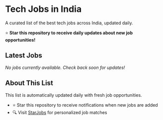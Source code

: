 # Tech Jobs in India

A curated list of the best tech jobs across India, updated daily.

⭐ **Star this repository to receive daily updates about new job opportunities!**

## Latest Jobs

*No jobs currently available. Check back soon for updates!*

## About This List

This list is automatically updated daily with fresh job opportunities.

* ⭐ Star this repository to receive notifications when new jobs are added
* 🔍 Visit [StarJobs](https://starjobs.dev?utm=github) for personalized job matches
